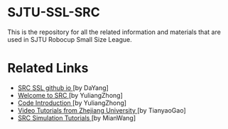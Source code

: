 <h1>SJTU-SSL-SRC</h1>
This is the repository for all the related information and materials that are used in SJTU Robocup Small Size League.

<h1>Related Links</h1>
<p>
<ul>
    <li>
        <a href="https://src-ssl.github.io/">
            SRC SSL github io
        </a>
        [by DaYang]
    </li>
    <li>
        <a href="https://www.zybuluo.com/alone330921/note/1025409">Welcome to SRC
        </a>
        [by YuliangZhong]
    </li>
    <li>
        <a href="https://www.zybuluo.com/alone330921/note/1025440">Code Introduction
        </a>
        [by YuliangZhong]
    </li>
    <li>
        <a href="http://i.youku.com/i/UMzM5ODA1NzQ3Ng==?spm=a2h0j.8191423.subscription_wrap.DD~A">
        Video Tutorials from Zhejiang University
        </a>
        [by TianyaoGao]
    </li>
    <li>
        <a href="https://www.zybuluo.com/wangmian/note/1025336">
            SRC Simulation Tutorials
        </a>
        [by MianWang]
    </li>
</ul>
</p>
